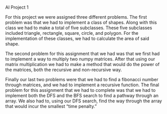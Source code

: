 AI Project 1

For this project we were assigned three
different problems. The first problem was
that we had to implement a class of shapes.
Along with this class we had to make a total
of five subclasses. These five subclasses
included triangle, rectangle, square, circle,
and polygon. For the implementation of
these classes, we had to calculate the area of
said shape.

The second problem for this assignment that
we had was that we first had to implement a
way to multiply two numpy matrices. After
that using our matrix multiplication we had
to make a method that would do the power
of the matrices, both the recursive and
non-recursive way.

Finally our last two
problems were that we had to find a
fibonacci number through matrices, and we
had to implement a recursive function.
The final problem for this assignment that
we had to complete was that we had to
implement both the DFS and the BFS search
to find a pathway through an array. We also
had to, using our DFS search, find the way
through the array that would incur the
smallest “time penalty.”
